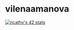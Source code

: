 # vilenaamanova
[![ncathy's 42 stats](https://badge42.herokuapp.com/api/stats/ncathy)](https://github.com/JaeSeoKim/badge42)
